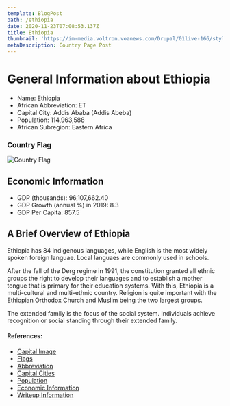 ```yaml
---
template: BlogPost
path: /ethiopia
date: 2020-11-23T07:08:53.137Z
title: Ethiopia
thumbnail: 'https://im-media.voltron.voanews.com/Drupal/01live-166/styles/sourced/s3/2019-04/8A77E9A0-6A9D-4C81-9775-1C82A7099CC1.jpg?itok=KusGy8-8'
metaDescription: Country Page Post
---
```


# General Information about Ethiopia

- Name: Ethiopia
- African Abbreviation: ET
- Capital City: Addis Ababa (Addis Abeba)
- Population: 114,963,588
- African Subregion: Eastern Africa

### Country Flag
![Country Flag](https://raw.githubusercontent.com/hjnilsson/country-flags/master/png1000px/et.png)

## Economic Information
 - GDP (thousands): 96,107,662.40
 - GDP Growth (annual %) in 2019: 8.3
 - GDP Per Capita: 857.5

## A Brief Overview of Ethiopia

Ethiopia has 84 indigenous languages, while English is the most widely spoken foreign languae. Local languaes are commonly used in schools.

After the fall of the Derg regime in 1991, the constitution granted all ethnic groups the right to develop their languages and to establish a mother tongue that is primary for their education systems. With this, Ethiopia is a multi-cultural and multi-ethnic country. Religion is quite important with the Ethiopian Orthodox Church and Muslim being the two largest groups.

The extended family is the focus of the social system. Individuals achieve recognition or social standing through their extended family.

#### References:
- [Capital Image](https://im-media.voltron.voanews.com/Drupal/01live-166/styles/sourced/s3/2019-04/8A77E9A0-6A9D-4C81-9775-1C82A7099CC1.jpg?itok=KusGy8-8)
- [Flags](https://github.com/hjnilsson/country-flags)
- [Abbreviation](https://planetarynames.wr.usgs.gov/Abbreviations)
- [Capital Cities](https://www.nationsonline.org/oneworld/capitals_africa.htm)
- [Population](https://www.worldometers.info/population/countries-in-africa-by-population/)
- [Economic Information](https://data.worldbank.org/)
- [Writeup Information](https://www.commisceo-global.com/resources/country-guides/ethiopia-guide)
